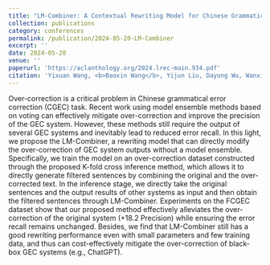 ```yaml
---
title: "LM-Combiner: A Contextual Rewriting Model for Chinese Grammatical Error Correction"
collection: publications
category: conferences
permalink: /publication/2024-05-20-LM-Combiner
excerpt: ''
date: 2024-05-20
venue: ''
paperurl: 'https://aclanthology.org/2024.lrec-main.934.pdf'
citation: 'Yixuan Wang, <b>Baoxin Wang</b>, Yijun Liu, Dayong Wu, Wanxiang Che. In Proceedings of the 2024 Joint International Conference on Computational Linguistics, Language Resources and Evaluation (<b>COLING 2024</b>).'
---
```


Over-correction is a critical problem in Chinese grammatical error correction (CGEC) task. Recent work using model ensemble methods based on voting can effectively mitigate over-correction and improve the precision of the GEC system. However, these methods still require the output of several GEC systems and inevitably lead to reduced error recall. In this light, we propose the LM-Combiner, a rewriting model that can directly modify the over-correction of GEC system outputs without a model ensemble. Specifically, we train the model on an over-correction dataset constructed through the proposed K-fold cross inference method, which allows it to directly generate filtered sentences by combining the original and the over-corrected text. In the inference stage, we directly take the original sentences and the output results of other systems as input and then obtain the filtered sentences through LM-Combiner. Experiments on the FCGEC dataset show that our proposed method effectively alleviates the over-correction of the original system (+18.2 Precision) while ensuring the error recall remains unchanged. Besides, we find that LM-Combiner still has a good rewriting performance even with small parameters and few training data, and thus can cost-effectively mitigate the over-correction of black-box GEC systems (e.g., ChatGPT).

